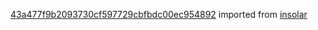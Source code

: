 [43a477f9b2093730cf597729cbfbdc00ec954892](https://github.com/insolar/insolar/commit/43a477f9b2093730cf597729cbfbdc00ec954892) imported from [insolar](https://github.com/insolar/insolar)
